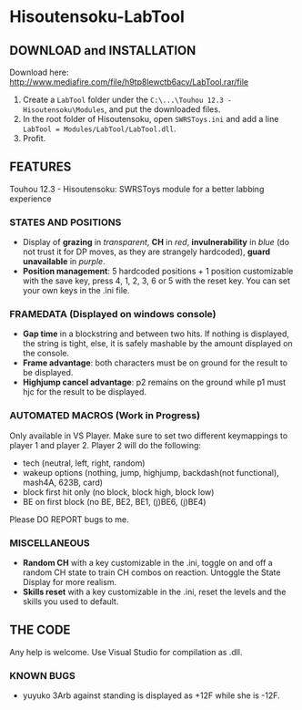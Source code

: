 # Hisoutensoku-LabTool
## DOWNLOAD and INSTALLATION
Download here: http://www.mediafire.com/file/h9tp8lewctb6acv/LabTool.rar/file

1. Create a `LabTool` folder under the `C:\...\Touhou 12.3 - Hisoutensoku\Modules`, and put the downloaded files.
2. In the root folder of Hisoutensoku, open `SWRSToys.ini` and add a line `LabTool = Modules/LabTool/LabTool.dll`.
3. Profit.

## FEATURES
Touhou 12.3 - Hisoutensoku: SWRSToys module for a better labbing experience

### STATES AND POSITIONS
- Display of **grazing** in *transparent*, **CH** in *red*, **invulnerability** in *blue* (do not trust it for DP moves, as they are strangely hardcoded), **guard unavailable** in *purple*.
- **Position management**: 5 hardcoded positions + 1 position customizable with the save key, press 4, 1, 2, 3, 6 or 5 with the reset key. You can set your own keys in the .ini file.
### FRAMEDATA (Displayed on windows console)
- **Gap time** in a blockstring and between two hits. If nothing is displayed, the string is tight, else, it is safely mashable by the amount displayed on the console.
- **Frame advantage**: both characters must be on ground for the result to be displayed.
- **Highjump cancel advantage**: p2 remains on the ground while p1 must hjc for the result to be displayed.

### AUTOMATED MACROS (Work in Progress)
Only available in VS Player. Make sure to set two different keymappings to player 1 and player 2. Player 2 will do the following:
- tech (neutral, left, right, random)
- wakeup options (nothing, jump, highjump, backdash(not functional), mash4A, 623B, card)
- block first hit only (no block, block high, block low)
- BE on first block (no BE, BE2, BE1, (j)BE6, (j)BE4)

Please DO REPORT bugs to me.

### MISCELLANEOUS
- **Random CH** with a key customizable in the .ini, toggle on and off a random CH state to train CH combos on reaction. Untoggle the State Display for more realism.
- **Skills reset** with a key customizable in the .ini, reset the levels and the skills you used to default.

## THE CODE
Any help is welcome.
Use Visual Studio for compilation as .dll.

### KNOWN BUGS
- yuyuko 3Arb against standing is displayed as +12F while she is -12F. 
